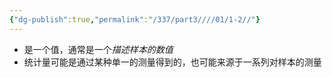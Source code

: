 ```yaml
---
{"dg-publish":true,"permalink":"/337/part3////01/1-2//"}
---
```


- 是⼀个值，通常是⼀个*描述样本的数值*
- 统计量可能是通过某种单⼀的测量得到的，也可能来源于⼀系列对样本的测量